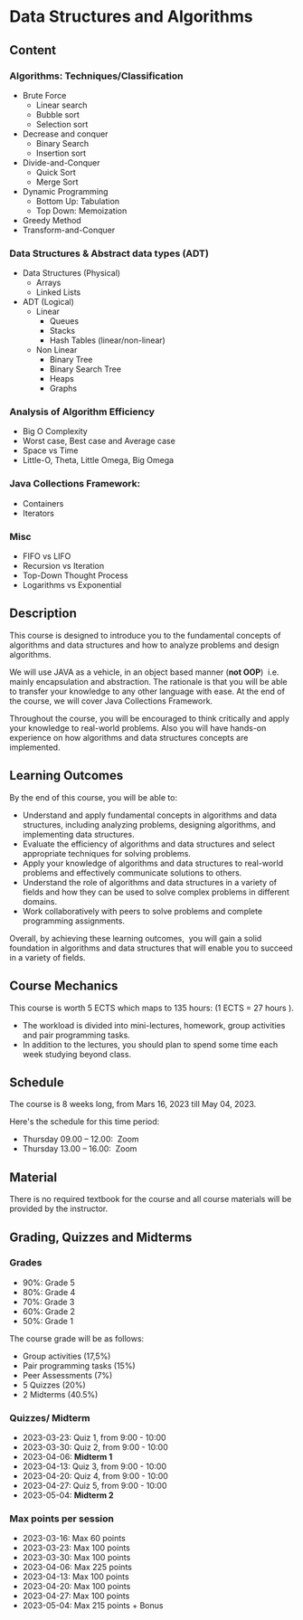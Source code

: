 # Data Structures and Algorithms

## Content

### Algorithms: Techniques/Classification

- Brute Force
  - Linear search
  - Bubble sort
  - Selection sort
- Decrease and conquer
  - Binary Search
  - Insertion sort
- Divide-and-Conquer
  - Quick Sort
  - Merge Sort
- Dynamic Programming
  - Bottom Up: Tabulation
  - Top Down: Memoization
- Greedy Method
- Transform-and-Conquer

### Data Structures & Abstract data types (ADT)

- Data Structures (Physical)
  - Arrays
  - Linked Lists
- ADT (Logical)
  - Linear
    - Queues
    - Stacks
    - Hash Tables (linear/non-linear)
  - Non Linear
    - Binary Tree
    - Binary Search Tree
    - Heaps
    - Graphs

### Analysis of Algorithm Efficiency

- Big O Complexity
- Worst case, Best case and Average case
- Space vs Time
- Little-O, Theta, Little Omega, Big Omega

### Java Collections Framework:

- Containers
- Iterators

### Misc

- FIFO vs LIFO
- Recursion vs Iteration
- Top-Down Thought Process
- Logarithms vs Exponential

## Description

This course is designed to introduce you to the fundamental concepts of algorithms and data structures and how to analyze problems and design algorithms.

We will use JAVA as a vehicle, in an object based manner (**not OOP**)  i.e.  mainly encapsulation and abstraction. The rationale is that you will be able to transfer your knowledge to any other language with ease. At the end of the course, we will cover Java Collections Framework.

Throughout the course, you will be encouraged to think critically and apply your knowledge to real-world problems. Also you will have hands-on experience on how algorithms and data structures concepts are implemented.

## Learning Outcomes

By the end of this course, you will be able to:

- Understand and apply fundamental concepts in algorithms and data structures, including analyzing problems, designing algorithms, and implementing data structures.
- Evaluate the efficiency of algorithms and data structures and select appropriate techniques for solving problems.
- Apply your knowledge of algorithms and data structures to real-world problems and effectively communicate solutions to others.
- Understand the role of algorithms and data structures in a variety of fields and how they can be used to solve complex problems in different domains.
- Work collaboratively with peers to solve problems and complete programming assignments.

Overall, by achieving these learning outcomes,  you will gain a solid foundation in algorithms and data structures that will enable you to succeed in a variety of fields.

## Course Mechanics

This course is worth 5 ECTS which maps to 135 hours: (1 ECTS = 27 hours ).

- The workload is divided into mini-lectures, homework, group activities and pair programming tasks.
- In addition to the lectures, you should plan to spend some time each week studying beyond class.

## Schedule

The course is 8 weeks long, from Mars 16, 2023 till May 04, 2023.

Here's the schedule for this time period:

- Thursday 09.00 – 12.00:  Zoom
- Thursday 13.00 – 16.00:  Zoom

## Material

There is no required textbook for the course and all course materials will be provided by the instructor.

## Grading, Quizzes and Midterms

### Grades

- 90%: Grade 5
- 80%: Grade 4
- 70%: Grade 3
- 60%: Grade 2
- 50%: Grade 1

The course grade will be as follows:

- Group activities (17,5%)
- Pair programming tasks (15%)
- Peer Assessments (7%)
- 5 Quizzes (20%)
- 2 Midterms (40.5%)

### Quizzes/ Midterm

- 2023-03-23: Quiz 1, from 9:00 - 10:00
- 2023-03-30: Quiz 2, from 9:00 - 10:00
- 2023-04-06: **Midterm 1**
- 2023-04-13: Quiz 3, from 9:00 - 10:00
- 2023-04-20: Quiz 4, from 9:00 - 10:00
- 2023-04-27: Quiz 5, from 9:00 - 10:00
- 2023-05-04: **Midterm 2**

### Max points per session

- 2023-03-16: Max 60 points
- 2023-03-23: Max 100 points
- 2023-03-30: Max 100 points
- 2023-04-06: Max 225 points
- 2023-04-13: Max 100 points
- 2023-04-20: Max 100 points
- 2023-04-27: Max 100 points
- 2023-05-04: Max 215 points + Bonus
